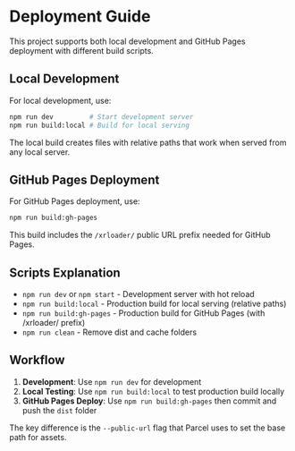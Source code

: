 # Deployment Guide

This project supports both local development and GitHub Pages deployment with different build scripts.

## Local Development

For local development, use:

```bash
npm run dev         # Start development server
npm run build:local # Build for local serving
```

The local build creates files with relative paths that work when served from any local server.

## GitHub Pages Deployment

For GitHub Pages deployment, use:

```bash
npm run build:gh-pages
```

This build includes the `/xrloader/` public URL prefix needed for GitHub Pages.

## Scripts Explanation

- `npm run dev` or `npm start` - Development server with hot reload
- `npm run build:local` - Production build for local serving (relative paths)
- `npm run build:gh-pages` - Production build for GitHub Pages (with /xrloader/ prefix)
- `npm run clean` - Remove dist and cache folders

## Workflow

1. **Development**: Use `npm run dev` for development
2. **Local Testing**: Use `npm run build:local` to test production build locally
3. **GitHub Pages Deploy**: Use `npm run build:gh-pages` then commit and push the `dist` folder

The key difference is the `--public-url` flag that Parcel uses to set the base path for assets.